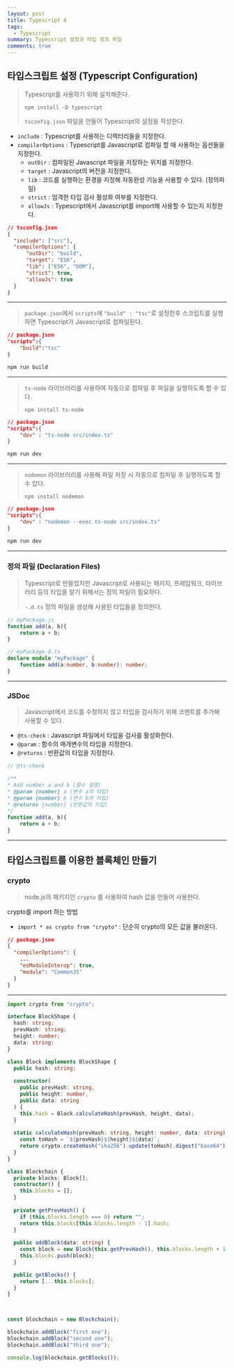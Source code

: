 ```yaml
---
layout: post
title: Typescript 4
tags:
  - Typescript
summary: Typescript 설정과 타입 정의 파일
comments: true
---
```


## 타입스크립트 설정 (Typescript Configuration)

> Typescript를 사용하기 위해 설치해준다.
> 
> `npm install -D typescript`
> 
> `tsconfig.json` 파일을 만들어 Typescript의 설정을 작성한다.

- `include` : Typescript를 사용하는 디렉터리들을 지정한다.
- `compilerOptions` : Typescript를 Javascript로 컴파일 할 때 사용하는 옵션들을 지정한다.
	- `outDir` : 컴파일된 Javascript 파일을 저장하는 위치를 지정한다.
	- `target` : Javascript의 버전을 지정한다.
	- `lib` : 코드를 실행하는 환경을 지정해 자동완성 기능을 사용할 수 있다.  (정의파일)
	- `strict` : 엄격한 타입 검사 활성화 여부를 지정한다.
	- `allowJs` : Typescript에서 Javascript를 import해 사용할 수 있는지 지정한다.


```json title="tsconfig.json"
// tsconfig.json
{
  "include": ["src"],
  "compilerOptions": {
	  "outDir": "build",
	  "target": "ES6",
	  "lib": ["ES6", "DOM"],
	  "strict": true,
	  "allowJs": true
  }
}
```

---

> `package.json`에서 `scripts`에 `"build" : "tsc"`로 설정한후 스크립트를 실행하면 Typescript가 Javascript로 컴파일된다.

``` json title="package.json"
// package.json
"scripts":{
	"build":"tsc"
}
```


``` bash
npm run build
```

---

> `ts-node` 라이브러리를 사용하여 자동으로 컴파일 후 파일을 실행하도록 할 수 있다.
> 
> `npm install ts-node`

```json
// package.json
"scripts":{
	"dev" : "ts-node src/index.ts"
}
```

``` bash
npm run dev
```

---

> `nodemon` 라이브러리를 사용해 파일 저장 시 자동으로 컴파일 후 실행하도록 할 수 있다.
>
> `npm install nodemon`

```json
// package.json
"scripts":{
	"dev" : "nodemon --exec ts-node src/index.ts"
}
```

``` bash
npm run dev
```

---

### 정의 파일 (Declaration Files)

> Typescript로 만들었지만 Javascript로 사용되는 패키지, 프레임워크, 라이브러리 등의 타입을 알기 위해서는 정의 파일이 필요하다.
> 
> `-.d.ts` 정의 파일을 생성해 사용된 타입들을 정의한다.

```javascript title="myPackage.js"
// myPackage.js
function add(a, b){
	return a + b;
}
```

```typescript title="myPackage.d.ts"
// myPackage.d.ts
declare module "myPackage" {
	function add(a:number, b:number): number;
}
```

---

### JSDoc

> Javascript에서 코드를 수정하지 않고 타입을 검사하기 위해 코멘트를 추가해 사용할 수 있다.

- `@ts-check` : Javascript 파일에서 타입을 검사를 활성화한다.
- `@param` : 함수의 매개변수의 타입을 지정한다.
- `@returns` : 반환값의 타입을 지정한다.

```javascript title="javascript JSDoc"
// @ts-check

/**
* Add number a and b (함수 설명)
* @param {number} a (변수 a의 타입)
* @param {number} b (변수 b의 타입)
* @returns {number} (반환값의 타입)
*/
function add(a, b){
	return a + b;
}
```

---

## 타입스크립트를 이용한 블록체인 만들기

### crypto

> node.js의 패키지인 `crypto` 를 사용하여 hash 값을 만들어 사용한다.

crypto를 import 하는 방법
- `import * as crypto from "crypto"` : 단순히 crypto의 모든 값을 불러온다.



```json
// package.json
{
  "compilerOptions": {
	...    
	"esModuleInterop": true,
    "module": "CommonJS"
  }
}
```

---

``` typescript
import crypto from "crypto";

interface BlockShape {
  hash: string;
  prevHash: string;
  height: number;
  data: string;
}

class Block implements BlockShape {
  public hash: string;
  
  constructor(
    public prevHash: string,
    public height: number,
    public data: string
  ) {
    this.hash = Block.calculateHash(prevHash, height, data);
  }
  
  static calculateHash(prevHash: string, height: number, data: string): string {
    const toHash = `${prevHash}${height}${data}`;
    return crypto.createHash("sha256").update(toHash).digest("base64");
  }
}

class Blockchain {
  private blocks: Block[];
  constructor() {
    this.blocks = [];
  }
  
  private getPrevHash() {
    if (this.blocks.length === 0) return "";
    return this.blocks[this.blocks.length - 1].hash;
  }
  
  public addBlock(data: string) {
    const block = new Block(this.getPrevHash(), this.blocks.length + 1, data);
    this.blocks.push(block);
  }

  public getBlocks() {
    return [...this.blocks];
  }
}

  

const blockchain = new Blockchain();

blockchain.addBlock("first one");
blockchain.addBlock("second one");
blockchain.addBlock("third one");

console.log(blockchain.getBlocks());
```

